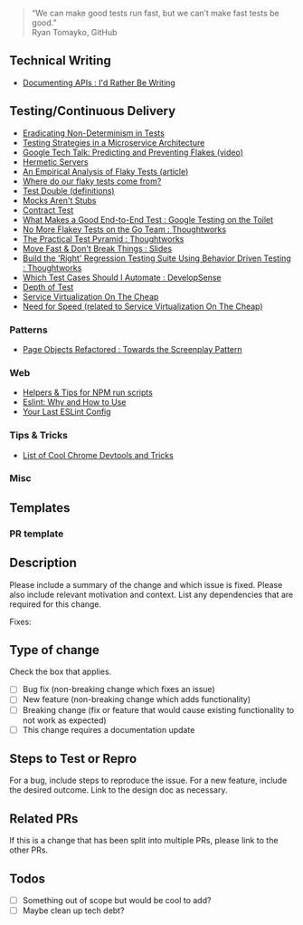 > “We can make good tests run fast, but we can’t make fast tests be good.”  
>   Ryan Tomayko, GitHub

## Technical Writing

- [Documenting APIs : I'd Rather Be Writing](http://idratherbewriting.com/learnapidoc/)

## Testing/Continuous Delivery
- [Eradicating Non-Determinism in Tests](https://martinfowler.com/articles/nonDeterminism.html)
- [Testing Strategies in a Microservice Architecture](https://martinfowler.com/articles/microservice-testing/)
- [Google Tech Talk: Predicting and Preventing Flakes (video)](https://www.youtube.com/watch?v=CrzpkF1-VsA&feature=youtu.be&list=PLSIUOFhnxEiAeGHYoBZCvEMY5wCOIpyOM)
- [Hermetic Servers](https://testing.googleblog.com/2012/10/hermetic-servers.html)
- [An Empirical Analysis of Flaky Tests (article)](https://www.semanticscholar.org/paper/An-empirical-analysis-of-flaky-tests-Luo-Hariri/02da46889ee3c6bc44bfa0fc45071195781b99ce)
- [Where do our flaky tests come from?](https://testing.googleblog.com/2017/04/where-do-our-flaky-tests-come-from.html#gpluscomments)
- [Test Double (definitions)](https://martinfowler.com/bliki/TestDouble.html)
- [Mocks Aren't Stubs](https://martinfowler.com/articles/mocksArentStubs.html)
- [Contract Test](https://martinfowler.com/bliki/ContractTest.html)
- [What Makes a Good End-to-End Test : Google Testing on the Toilet](https://testing.googleblog.com/2016/09/testing-on-toilet-what-makes-good-end.html)
- [No More Flakey Tests on the Go Team : Thoughtworks](https://www.thoughtworks.com/insights/blog/no-more-flaky-tests-go-team)
- [The Practical Test Pyramid : Thoughtworks](https://martinfowler.com/articles/practical-test-pyramid.html)
- [Move Fast & Don't Break Things : Slides](https://docs.google.com/presentation/d/15gNk21rjer3xo-b1ZqyQVGebOp_aPvHU3YH7YnOMxtE/edit#slide=id.g437663ce1_53_391)
- [Build the 'Right' Regression Testing Suite Using Behavior Driven Testing : Thoughtworks](https://www.thoughtworks.com/insights/blog/build-right-regression-suite-using-behavior-driven-testing-bdt)
- [Which Test Cases Should I Automate : DevelopSense](http://www.developsense.com/blog/2018/06/which-test-cases-should-i-automate/)
- [Depth of Test](http://fabiopereira.me/blog/2012/03/18/introducing-depth-of-test-dot/)
- [Service Virtualization On The Cheap](https://speakerdeck.com/emanuil/service-virtualization-on-the-cheap-agile-testing-days-2016)
- [Need for Speed (related to Service Virtualization On The Cheap)](https://speakerdeck.com/emanuil/need-for-speed-velocityconf-amsterdam-2016)

### Patterns

- [Page Objects Refactored : Towards the Screenplay Pattern](https://dzone.com/articles/page-objects-refactored-solid-steps-to-the-screenp)

### Web

- [Helpers & Tips for NPM run scripts](https://michael-kuehnel.de/tooling/2018/03/22/helpers-and-tips-for-npm-run-scripts.html)
- [Eslint: Why and How to Use](https://medium.com/the-node-js-collection/why-and-how-to-use-eslint-in-your-project-742d0bc61ed7)
- [Your Last ESLint Config](https://medium.com/@netczuk/your-last-eslint-config-9e35bace2f99)

### Tips & Tricks

- [List of Cool Chrome Devtools and Tricks](https://flaviocopes.com/chrome-devtools-tips/)

### Misc


## Templates

### PR template

## Description

Please include a summary of the change and which issue is fixed. Please also include relevant motivation and context. List any dependencies that are required for this change.

Fixes:

## Type of change

Check the box that applies.

- [ ] Bug fix (non-breaking change which fixes an issue)
- [ ] New feature (non-breaking change which adds functionality)
- [ ] Breaking change (fix or feature that would cause existing functionality to not work as expected)
- [ ] This change requires a documentation update

## Steps to Test or Repro

For a bug, include steps to reproduce the issue.
For a new feature, include the desired outcome. Link to the design doc as necessary.

## Related PRs

If this is a change that has been split into multiple PRs, please link to the other PRs.

## Todos

- [ ] Something out of scope but would be cool to add?
- [ ] Maybe clean up tech debt?
